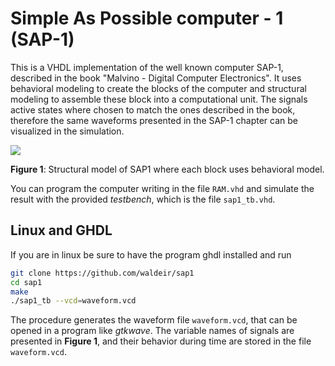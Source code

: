 # Simple As Possible computer - 1  (SAP-1)

This is a VHDL implementation of the well known computer SAP-1, described in
the book "Malvino - Digital Computer Electronics".  It uses behavioral modeling
to create the blocks of the computer and structural modeling to assemble these
block into a computational unit. The signals active states where chosen to
match the ones described in the book, therefore the same waveforms presented in
the SAP-1 chapter can be visualized in the simulation.

![](images/block_diagram_sap1.png)

**Figure 1**: Structural model of SAP1 where each block uses behavioral model.


You can program the computer writing in the file `RAM.vhd` and simulate the
result with the provided *testbench*, which is the file `sap1_tb.vhd`.


## Linux and GHDL

If you are in linux be sure to have the program ghdl installed and run

```bash
git clone https://github.com/waldeir/sap1
cd sap1
make
./sap1_tb --vcd=waveform.vcd
```

The procedure generates the waveform file `waveform.vcd`, that can be opened in
a program like *gtkwave*. The variable names of signals are presented in
**Figure 1**, and their behavior during time are stored in the file
`waveform.vcd`.


